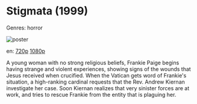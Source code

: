 # Stigmata (1999)

Genres: horror

![poster](http://image.tmdb.org/t/p/w500/23ld0uMga2AnnOP3iSHv40gDwsK.jpg)

en:
  [720p](magnet:?xt=urn:btih:11fd2bc7bb9dddb331589b607ec3ae1100f03684&dn=Stigmata+%281999%29+720p+BrRip+x264+-+YIFY&tr=udp%3A%2F%2Ftracker.openbittorrent.com%3A80%2Fannounce&tr=udp%3A%2F%2Fglotorrents.pw%3A6969%2Fannounce&tr=udp%3A%2F%2Ftracker.openbittorrent.com%3A80%2Fannounce&tr=udp%3A%2F%2Ftracker.opentrackr.org%3A1337%2Fannounce&tr=udp%3A%2F%2Fzer0day.to%3A1337%2Fannounce&tr=udp%3A%2F%2Ftracker.coppersurfer.tk%3A6969%2Fannounce)
  [1080p](magnet:?xt=urn:btih:32318db08940f60bccda9a4576d544609b48de55&dn=Stigmata+%281999%29+1080p+BrRip+x264+-+YIFY&tr=udp%3A%2F%2Ftracker.openbittorrent.com%3A80%2Fannounce&tr=udp%3A%2F%2Fglotorrents.pw%3A6969%2Fannounce&tr=udp%3A%2F%2Ftracker.openbittorrent.com%3A80%2Fannounce&tr=udp%3A%2F%2Ftracker.opentrackr.org%3A1337%2Fannounce&tr=udp%3A%2F%2Fzer0day.to%3A1337%2Fannounce&tr=udp%3A%2F%2Ftracker.coppersurfer.tk%3A6969%2Fannounce)
  


A young woman with no strong religious beliefs, Frankie Paige begins having strange and violent experiences, showing signs of the wounds that Jesus received when crucified. When the Vatican gets word of Frankie's situation, a high-ranking cardinal requests that the Rev. Andrew Kiernan investigate her case. Soon Kiernan realizes that very sinister forces are at work, and tries to rescue Frankie from the entity that is plaguing her.